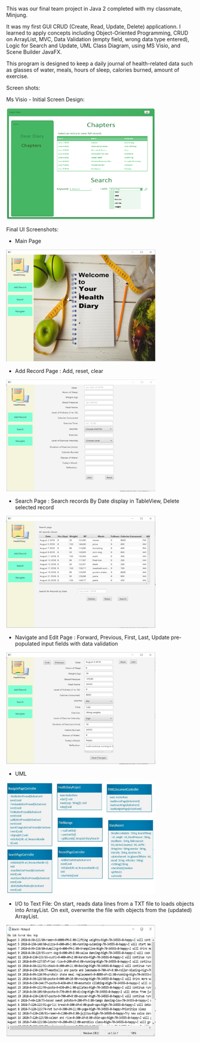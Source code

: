 This was our final team project in Java 2 completed with my classmate, Minjung.

It was my first GUI CRUD (Create, Read, Update, Delete) applicationn. I learned to apply concepts including Object-Oriented Programming, CRUD on ArrayList, MVC, Data Validation (empty field, wrong data type entered), Logic for Search and Update, UML Class Diagram, using MS Visio, and Scene Builder JavaFX.

This program is designed to keep a daily journal of health-related data such as glasses of water, meals, hours of sleep, calories burned, amount of exercise. 

Screen shots:

Ms Visio - Initial Screen Design:

<img src="/Screenshots/ChaptersScreen1.PNG" height="300px" width="400px">

Final UI Screenshots:

- Main Page

<img src="/Screenshots/HealthDiary.JPG" height="300px" width="400px">

- Add Record Page : Add, reset, clear

<img src="/Screenshots/AddRecord.JPG" height="300px" width="400px">

- Search Page : Search records By Date display in TableView, Delete selected record

<img src="/Screenshots/ListAll-GridView.JPG" height="300px" width="400px">

- Navigate and Edit Page : Forward, Previous, First, Last, Update pre-populated input fields with data validation

<img src="/Screenshots/ViewRecordsWithNavigation.JPG" height="300px" width="400px">

- UML

<img src="/Screenshots/UML.JPG" height="300px" width="400px">

- I/O to Text File: On start, reads data lines from a TXT file to loads objects into ArrayList. On exit, overwrite the file with objects from the (updated) ArrayList.

<img src="/Screenshots/TextFileIO.JPG" height="300px" width="400px">



